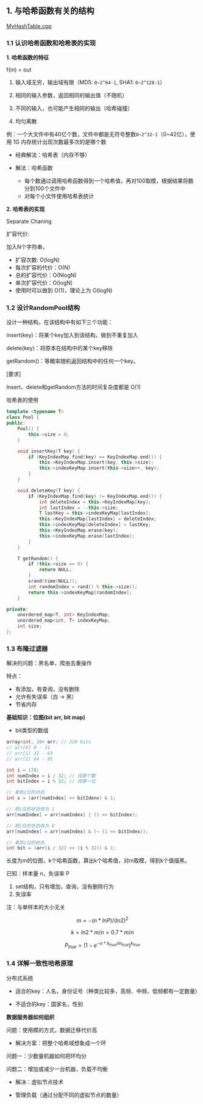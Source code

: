 ## 1. 与哈希函数有关的结构
[MyHashTable.cpp](../code/MyHashTable.cpp)

### 1.1 认识哈希函数和哈希表的实现

**1. 哈希函数的特征**

f(in) = out

1. 输入域无穷，输出域有限（MD5: `0~2^64-1`, SHA1: `0~2^128-1`）

2. 相同的输入参数，返回相同的输出值（不随机）

3. 不同的输入，也可能产生相同的输出（哈希碰撞）

4. 均匀离散

例：一个大文件中有40亿个数，文件中都是无符号整数`0~2^32-1`（0~42亿），使用 1G 内存统计出现次数最多次的是哪个数

- 经典解法：哈希表（内存不够）

- 解法：哈希函数
    - 每个数通过调用哈希函数得到一个哈希值，再对100取模，根据结果将数分到100个文件中
    - 对每个小文件使用哈希表统计

**2. 哈希表的实现**

Separate Chaning

扩容代价:

加入N个字符串，
- 扩容次数: O(logN)
- 每次扩容的代价：O(N)
- 总的扩容代价：O(NlogN)
- 单次扩容代价：O(logN)
- 使用时可以做到 O(1)，理论上为 O(logN)

### 1.2 设计RandomPool结构

设计一种结构，在该结构中有如下三个功能：

insert(key)：将某个key加入到该结构，做到不重复加入

delete(key)：将原本在结构中的某个key移除

getRandom()：等概率随机返回结构中的任何一个key。

[要求]

Insert、delete和getRandom方法的时间复杂度都是 O(1)

哈希表的使用
```cpp
template <typename T>
class Pool {
public:
    Pool() {
        this->size = 0;
    }

    void insertKey(T key) {
        if (KeyIndexMap.find(key) == KeyIndexMap.end()) {
            this->KeyIndexMap.insert(key, this->size);
            this->indexKeyMap.insert(this->size++, key);
        }
    }

    void deleteKey(T key) {
        if (KeyIndexMap.find(key) != KeyIndexMap.end()) {
            int deleteIndex = this->KeyIndexMap[key];
            int lastIndex = --this->size;
            T lastKey = this->indexKeyMap[lastIndex];
            this->KeyIndexMap[lastIndex] = deleteIndex;
            this->indexKeyMap[deleteIndex] = lastKey;
            this->KeyIndexMap.erase(key);
            this->indexKeyMap.erase(lastIndex);
        }
    }

    T getRandom() {
        if (this->size == 0) {
            return NULL;
        }
        srand(time(NULL));
        int randomIndex = rand() % this->size();
        return this->indexKeyMap[randomIndex];
    }

private:
    unordered_map<T, int> KeyIndexMap;
    unordered_map<int, T> indexKeyMap;
    int size;
};
```

### 1.3 布隆过滤器

解决的问题：黑名单，爬虫去重操作

特点：
- 有添加，有查询，没有删除
- 允许有失误率（白 → 黑）
- 节省内存

**基础知识：位图(bit arr, bit map)**
- bit类型的数组
```cpp
array<int, 10> arr; // 320 bits
// arr[0] 0 - 31
// arr[1] 32 - 63
// arr[2] 64 - 95

int i = 178;
int numIndex = i / 32; // 找哪个数
int bitIndex = i % 32; // 找哪一位

// 拿到i位的状态
int s = (arr[numIndex] >> bitIdenx) & 1;

// 把i位的状态改为 1
arr[numIndex] = arr[numIndex] | (1 << bitIndex);

// 把i位的状态改为 0
arr[numIndex] = arr[numIndex] & (~ (1 << bitIndex));

// 拿到i位的状态
int bit = (arr[i / 32] >> (i % 32)) & 1;
```

长度为m的位图，k个哈希函数，算出k个哈希值，对m取模，得到k个值描黑。

已知：样本量 n，失误率 P

1. set结构，只有增加，查询，没有删除行为
2. 失误率

注：与单样本的大小无关

$$m=-(n*lnP)/(ln2)^2$$

$$k = ln2 * m / n = 0.7*m/n$$

$$P_{true} = (1-e^{-n*k_{true}/m_{true}})^{k_{true}}$$

### 1.4 详解一致性哈希原理

分布式系统

- 适合的key：人名，身份证号（种类比较多，高频、中频、低频都有一定数量）

- 不适合的key：国家名，性别

**数据服务器如何组织**

问题：使用模的方式，数据迁移代价高

- 解决方案：把整个哈希域想象成一个环

问题一：少数量机器如何把环均分

问题二：增加或减少一台机器，负载不均衡

- 解决：虚拟节点技术

-  管理负载（通过分配不同的虚拟节点的数量）